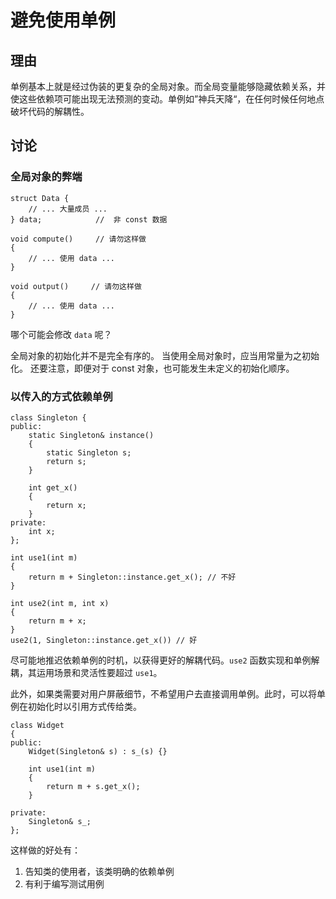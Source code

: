<h1>避免使用单例</h1>

<h2>理由</h2>
单例基本上就是经过伪装的更复杂的全局对象。而全局变量能够隐藏依赖关系，并使这些依赖项可能出现无法预测的变动。单例如”神兵天降“，在任何时候任何地点破坏代码的解耦性。

<h2>讨论</h2>

<h3>全局对象的弊端</h3>

    struct Data {
        // ... 大量成员 ...
    } data;            //  非 const 数据

    void compute()     // 请勿这样做
    {
        // ... 使用 data ...
    }

    void output()     // 请勿这样做
    {
        // ... 使用 data ...
    }

哪个可能会修改 `data` 呢？

全局对象的初始化并不是完全有序的。 当使用全局对象时，应当用常量为之初始化。 还要注意，即便对于 const 对象，也可能发生未定义的初始化顺序。

<h3>以传入的方式依赖单例</h3>

    class Singleton {
    public:
        static Singleton& instance()
        {
            static Singleton s;
            return s;
        }

        int get_x()
        {
            return x;
        }
    private:
        int x;
    };

    int use1(int m)
    {
        return m + Singleton::instance.get_x(); // 不好
    }

    int use2(int m, int x)
    {
        return m + x;
    }
    use2(1, Singleton::instance.get_x()) // 好

尽可能地推迟依赖单例的时机，以获得更好的解耦代码。`use2` 函数实现和单例解耦，其运用场景和灵活性要超过 `use1`。

此外，如果类需要对用户屏蔽细节，不希望用户去直接调用单例。此时，可以将单例在初始化时以引用方式传给类。

    class Widget
    {
    public:
        Widget(Singleton& s) : s_(s) {}

        int use1(int m)
        {
            return m + s.get_x();
        }

    private:
        Singleton& s_;
    };

这样做的好处有：

1. 告知类的使用者，该类明确的依赖单例
2. 有利于编写测试用例
